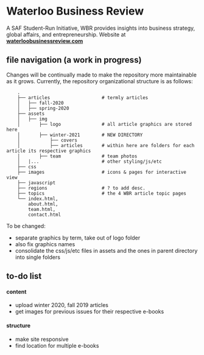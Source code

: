 # Waterloo Business Review
A SAF Student-Run Initiative, WBR provides insights into business strategy, global affairs, and entrepreneurship. Website at **[waterloobusinessreview.com](http://waterloobusinessreview.com/)**

## file navigation (a work in progress)
Changes will be continually made to make the repository more maintainable as it grows. Currently, the repository organizational structure is as follows: 

```
    .
    ├── articles                   # termly articles 
    │   ├── fall-2020      
    │   ├── spring-2020  
    ├── assets                     
    │   ├── img
    │       ├── logo               # all article graphics are stored here 
    │       ├── winter-2021        # NEW DIRECTORY  
    │           ├── covers
    │           ├── articles       # within here are folders for each article its respective graphics
    │       ├── team               # team photos
    │   |...                       # other styling/js/etc 
    ├── css                        
    ├── images                     # icons & pages for interactive view
    ├── javascript                 
    ├── regions                    # ? to add desc.
    ├── topics                     # the 4 WBR article topic pages 
    └── index.html, 
        about.html, 
        team.html, 
        contact.html 
```

To be changed:
- separate graphics by term, take out of logo folder 
- also fix graphics names 
- consolidate the css/js/etc files in assets and the ones in parent directory into single folders

## to-do list
#### content
- upload winter 2020, fall 2019 articles 
- get images for previous issues for their respective e-books 
#### structure 
- make site responsive 
- find location for multiple e-books 

